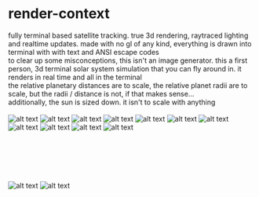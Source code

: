# render-context
fully terminal based satellite tracking. true 3d rendering, raytraced lighting and realtime updates. made with no gl of any kind, everything is drawn into terminal with with text and ANSI escape codes
<br />
to clear up some misconceptions, this isn't an image generator. this a first person, 3d terminal solar system simulation that you can fly around in. it renders in real time and all in the terminal
<br />
the relative planetary distances are to scale, the relative planet radii are to scale, but the radii / distance is not, if that makes sense...
<br />
additionally, the sun is sized down. it isn't to scale with anything
<br /><br />
![alt text](https://github.com/adambigg-s/render-context/blob/main/term/examples/mars_jupiter_background.png)
![alt text](https://github.com/adambigg-s/render-context/blob/main/term/examples/lighting_africa.png)
![alt text](https://github.com/adambigg-s/render-context/blob/main/term/examples/jupiter_red_dot.png)
![alt text](https://github.com/adambigg-s/render-context/blob/main/term/examples/mars_pole.png)
![alt text](https://github.com/adambigg-s/render-context/blob/main/term/examples/orbits_reference.png)
![alt text](https://github.com/adambigg-s/render-context/blob/main/term/examples/moon.png)
![alt text](https://github.com/adambigg-s/render-context/blob/main/term/examples/neptune.png)
![alt text](https://github.com/adambigg-s/render-context/blob/main/term/examples/saturn.png)
![alt text](https://github.com/adambigg-s/render-context/blob/main/term/examples/saturn_hexagon.png)
![alt text](https://github.com/adambigg-s/render-context/blob/main/term/examples/lighting_showcase.png)
![alt text](https://github.com/adambigg-s/render-context/blob/main/term/examples/spacialreference_twolightsource_orbitline.png)
<br /><br /><br /><br /><br /><br /><br />
![alt text](https://github.com/adambigg-s/render-context/blob/main/term/examples/chocolate_glazed_donut.gif)
![alt text](https://github.com/adambigg-s/render-context/blob/main/term/examples/ascii_cube_static.gif)
